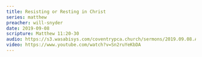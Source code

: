 ```yaml
---
title: Resisting or Resting in Christ
series: matthew
preacher: will-snyder
date: 2019-09-08
scripture: Matthew 11:20-30
audio: https://s3.wasabisys.com/coventrypca.church/sermons/2019.09.08.A%20Resisting%20or%20Resting%20in%20Christ%20-%20Will%20Snyder.mp3
video: https://www.youtube.com/watch?v=Sn2ruYeKbDA
---
```

